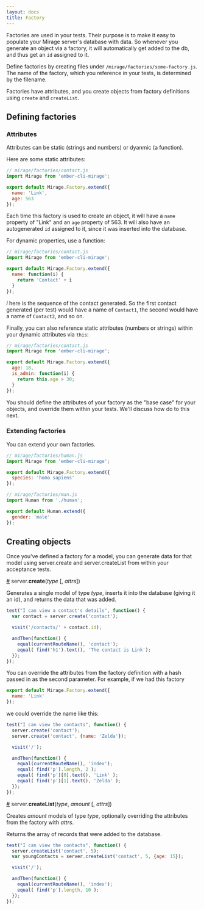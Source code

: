 ```yaml
---
layout: docs
title: Factory
---
```


Factories are used in your tests. Their purpose is to make it easy to populate your Mirage server's database with data. So whenever you generate an object via a factory, it will automatically get added to the db, and thus get an `id` assigned to it.

Define factories by creating files under `/mirage/factories/some-factory.js`. The name of the factory, which you reference in your tests, is determined by the filename.

Factories have attributes, and you create objects from factory definitions using `create` and `createList`.

## Defining factories

### Attributes

Attributes can be static (strings and numbers) or dyanmic (a function).

Here are some static attributes:

```js
// mirage/factories/contact.js
import Mirage from 'ember-cli-mirage';

export default Mirage.Factory.extend({
  name: 'Link',
  age: 563
});
```

Each time this factory is used to create an object, it will have a `name` property of "Link" and an `age` property of 563. It will also have an autogenerated `id` assigned to it, since it was inserted into the database.

For dynamic properties, use a function:

```js
// mirage/factories/contact.js
import Mirage from 'ember-cli-mirage';

export default Mirage.Factory.extend({
  name: function(i) {
    return 'Contact' + i
  }
});
```

*i* here is the sequence of the contact generated. So the first contact generated (per test) would have a name of `Contact1`, the second would have a name of `Contact2`, and so on.

Finally, you can also reference static attributes (numbers or strings) within your dynamic attributes via `this`:

```js
// mirage/factories/contact.js
import Mirage from 'ember-cli-mirage';

export default Mirage.Factory.extend({
  age: 18,
  is_admin: function(i) {
    return this.age > 30;
  }
});
```

You should define the attributes of your factory as the "base case" for your objects, and 
override them within your tests. We'll discuss how do to this next.

### Extending factories

You can extend your own factories.

```js
// mirage/factories/human.js
import Mirage from 'ember-cli-mirage';

export default Mirage.Factory.extend({
  species: 'homo sapiens'
});

// mirage/factories/man.js
import Human from './human';

export default Human.extend({
  gender: 'male'
});
```

## Creating objects

Once you've defined a factory for a model, you can generate data for that model using
server.create and server.createList from within your acceptance tests.

<a name="create" href="Factories#create">#</a> server.<b>create</b>(<i>type</i> [, <i>attrs</i>])

Generates a single model of type *type*, inserts it into the database (giving it an id), and returns the data that was
added.

```js
test("I can view a contact's details", function() {
  var contact = server.create('contact');

  visit('/contacts/' + contact.id);

  andThen(function() {
    equal(currentRouteName(), 'contact');
    equal( find('h1').text(), 'The contact is Link');
  });
});
```

You can override the attributes from the factory definition with a
hash passed in as the second parameter. For example, if we had this factory

```js
export default Mirage.Factory.extend({
  name: 'Link'
});
```

we could override the name like this:

```js
test("I can view the contacts", function() {
  server.create('contact');
  server.create('contact', {name: 'Zelda'});

  visit('/');

  andThen(function() {
    equal(currentRouteName(), 'index');
    equal( find('p').length, 2 );
    equal( find('p')[0].text(), 'Link' );
    equal( find('p')[1].text(), 'Zelda' );
  });
});
```

<a name="createList" href="Factories#createList">#</a> server.<b>createList</b>(<i>type</i>, <i>amount</i> [, <i>attrs</i>])

Creates *amount* models of type *type*, optionally overriding the attributes from the factory with *attrs*.

Returns the array of records that were added to the database.

```js
test("I can view the contacts", function() {
  server.createList('contact', 5);
  var youngContacts = server.createList('contact', 5, {age: 15});

  visit('/');

  andThen(function() {
    equal(currentRouteName(), 'index');
    equal( find('p').length, 10 );
  });
});
```
